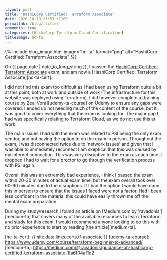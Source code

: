 ```yaml
---
layout: post
title: "HashiCorp Certified: Terraform Associate"
date: 2020-10-19 21:53 +1100
permalink: /blog/:title/
comments: true
categories: [HashiCorp Terraform Cloud Certification]
titleimage: hc-ta
---
```


{% include blog_image.html image="hc-ta" format="png" alt="HashiCorp Certified: Terraform Associate" %}

On {{ page.date | date_to_long_string }}, I passed the [HashiCorp Certified: Terraform Associate][hc-ta-exam] exam, and am now a [HashiCorp Certified: Terraform Associate][hc-ta-cert].

I did not find this exam too difficult as I had been using Terraform quite a bit at this point, both at work and outside of work (The infrastructure for this website was deployed using Terraform). I did however complete a [training course by Zeal Vora][udemy-ta-course] on Udemy to ensure any gaps were covered. I ended up not needing much of the content of the course, but it was good to cover everything that the exam is looking for. The major gap I had was specifically relating to Terraform Cloud, as we do not use this at work.

The main issues I had with the exam was related to PSI being the only exam vendor, and not having the option to do the exam in person. Throughout the exam, I was disconnected twice due to 'network issues' and given that I was able to immediately reconnect I am skeptical that this was caused by my internet connection. This was very disruptive to the exam as each time it dropped I had to wait for a proctor to go through the verification process with PSI again.

Overall this was an extremely bad experience, I think I passed the exam within 20-30 minutes of actual exam time, but the exam overall took over 60-90 minutes due to the disruptions. If I had the option I would have done this in person to ensure that the issues I faced were not a factor. Had I been less confident in the material this could have easily thrown me off the mental exam preparation.

During my study/research I found an article on [Medium.com by 'ravadonis'][medium-ta] that covers many of the available resources to learn Terraform and study for this exam, I would recommend anyone looking to do this with no prior experience to start by reading [the article][medium-ta].

[hc-ta-exam]:      https://www.hashicorp.com/certification/terraform-associate
[hc-ta-cert]:      {{ site.data.links.certs.tf-associate }}
[udemy-ta-course]: https://www.udemy.com/course/terraform-beginner-to-advanced/
[medium-ta]:       https://medium.com/@ravadonis/guidance-on-hashicorp-certified-terraform-associate-1fa6f04af1d2
